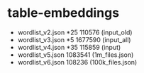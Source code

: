 # table-embeddings

* wordlist_v2.json *25 110576 (input_old)
* wordlist_v3.json *5 1677590 (input_all)
* wordlist_v4.json *35 115859 (input)
* wordlist_v5.json 1083541 (1m_files.json)
* wordlist_v6.json 108236 (100k_files.json)
